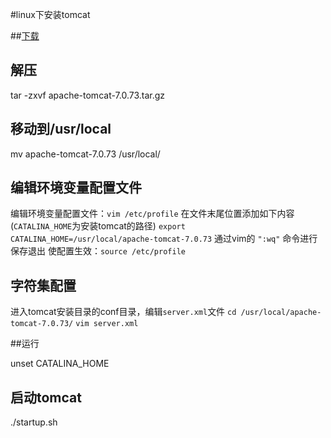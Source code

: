 #linux下安装tomcat

##[下载](http://tomcat.apache.org/)

## 解压

tar -zxvf apache-tomcat-7.0.73.tar.gz

## 移动到/usr/local

mv apache-tomcat-7.0.73 /usr/local/

## 编辑环境变量配置文件

编辑环境变量配置文件：`vim /etc/profile`
 在文件末尾位置添加如下内容(`CATALINA_HOME`为安装tomcat的路径)
 `export CATALINA_HOME=/usr/local/apache-tomcat-7.0.73`
 通过vim的 `":wq"` 命令进行保存退出
 使配置生效：`source /etc/profile`

## 字符集配置

进入tomcat安装目录的conf目录，编辑`server.xml`文件
 `cd /usr/local/apache-tomcat-7.0.73/`
 `vim server.xml`

##运行

 unset CATALINA_HOME

## 启动tomcat

./startup.sh